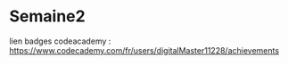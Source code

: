 # Semaine2
lien badges codeacademy : https://www.codecademy.com/fr/users/digitalMaster11228/achievements
